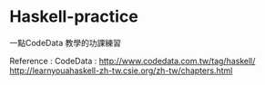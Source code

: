 Haskell-practice
================

一點CodeData 教學的功課練習


Reference :
  CodeData : http://www.codedata.com.tw/tag/haskell/
  http://learnyouahaskell-zh-tw.csie.org/zh-tw/chapters.html
